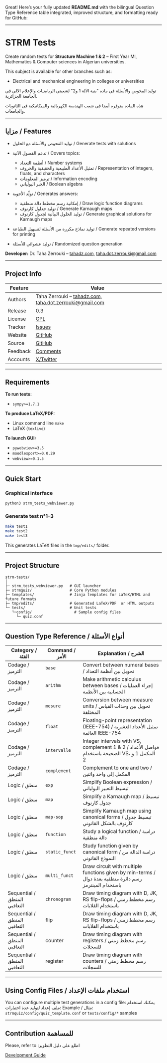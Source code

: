 Great! Here’s your fully updated **README.md** with the bilingual Question Type Reference table integrated, improved structure, and formatting ready for GitHub:

---

# STRM Tests

Create random tests for **Structure Machine 1 & 2** – First Year MI, Mathematics & Computer sciences in Algerian universities. 

This subject is available for other branches such as: 

* Electrical and mechanical engineering in colleges or universities



توليد الفحوص والأسئلة في مادة "بنية الآلة 1 و2" لشعبتي الرياضيات والإعلام الآلي في الجامعة الجزائرية.

هذه المادة متوفرة أيضا في شعب الهندسة الكهربائية والميكانيكية في الثانويات والجامعات.

---

## مزايا / Features

* توليد الفحوص والأسئلة مع الحلول / Generate tests with solutions
* تدعم الفصول الآتية / Covers topics:

  * أنظمة التعداد / Number systems
  * تمثيل الأعداد الطبيعية والحقيقية والحروف / Representation of integers, floats, and characters
  * ترميز المعلومات / Information encoding
  * الجبر البولياني / Boolean algebra
* تولّد الأجوبة / Generates answers:

  * إمكانية رسم مخطط دالة منطقية / Draw logic function diagrams
  * توليد جداول كارنوف / Generate Karnaugh maps
  * توليد الحلول البيانية لجدول كارنوف / Generate graphical solutions for Karnaugh maps
* توليد نماذج مكررة من الأسئلة لتسهيل الطباعة / Generate repeated versions for printing
* توليد عشوائي للأسئلة / Randomized question generation

**Developer:** Dr. Taha Zerrouki – [tahadz.com](http://tahadz.com), [taha.dot.zerrouki@gmail.com](mailto:taha.dot.zerrouki@gmail.com)

---

## Project Info

| Feature  | Value                                                        |
| -------- | ------------------------------------------------------------ |
| Authors  | Taha Zerrouki – [tahadz.com](http://tahadz.com), [taha.dot.zerrouki@gmail.com](mailto:taha.dot.zerrouki@gmail.com) |
| Release  | 0.3                                                          |
| License  | [GPL](https://github.com/linuxscout/strm-tests/blob/master/LICENSE) |
| Tracker  | [Issues](https://github.com/linuxscout/strm-tests/issues)    |
| Website  | [GitHub](https://github.com/linuxscout/strm-tests)           |
| Source   | [GitHub](https://github.com/linuxscout/strm-tests)           |
| Feedback | [Comments](https://github.com/linuxscout/strm-tests/issues)  |
| Accounts | [X/Twitter](https://x.com/linuxscout)                        |

---

## Requirements

**To run tests:**

* `sympy>=1.7.1`

**To produce LaTeX/PDF:**

* Linux command line `make`
* LaTeX (`texlive`)

**To launch GUI:**

* `pywebview>=3.5`
* `moodlexport>=0.0.29`
* `webview>=0.1.5`

---

## Quick Start

### Graphical interface

```bash
python3 strm_tests_webviewer.py
```

### Generate test n°1–3

```bash
make test1
make test2
make test3
```

This generates LaTeX files in the `tmp/edits/` folder.

---

## Project Structure

```
strm-tests/
│
├─ strm_tests_webviewer.py   # GUI launcher
├─ strmquiz/                 # Core Python modules
├─ templates/                # Jinja templates for LaTeX/HTML and future formats
├─ tmp/edits/                # Generated LaTeX/PDF  or HTML outputs
└─ tests/                    # Unit tests
   └─config/                   # Sample config files
     └─ quiz.conf
```

---

## Question Type Reference / أنواع الأسئلة

| Category / الفئة             | Command / الأمر | Explanation / الشرح                                          |
| ---------------------------- | --------------- | ------------------------------------------------------------ |
| Codage / الترميز             | `base`          | Convert between numeral bases / تحويل بين أنظمة التعداد      |
| Codage / الترميز             | `arithm`        | Make arithmetic calculus between bases / إجراء العمليات الحسابية بين الأنظمة |
| Codage / الترميز             | `mesure`        | Conversion between measure units / تحويل بين وحدات القياس المختلفة |
| Codage / الترميز             | `float`         | Floating-point representation (IEEE-754) / تمثيل الأعداد العشرية العائمة IEEE-754 |
| Codage / الترميز             | `intervalle`    | Integer intervals with VS, complement 1 & 2 / فواصل الأعداد الصحيحة باستخدام VS، المكمل 1 و 2 |
| Codage / الترميز             | `complement`    | Complement to one and two / المكمل إلى واحد واثنين           |
| Logic / منطق                 | `exp`           | Simplify Boolean expression / تبسيط التعبير البولياني        |
| Logic / منطق                 | `map`           | Simplify a Karnaugh map / تبسيط جدول كارنوف                  |
| Logic / منطق                 | `map-sop`       | Simplify Karnaugh map using canonical forms / تبسيط جدول كارنوف بالشكل القانوني |
| Logic / منطق                 | `function`      | Study a logical function / دراسة دالة منطقية                 |
| Logic / منطق                 | `static_funct`  | Study function given by canonical form / دراسة الدالة من النموذج القانوني |
| Logic / منطق                 | `multi_funct`   | Draw circuit with multiple functions given by min-terms / رسم دائرة منطقية بعدة دوال باستخدام المينترمز |
| Sequential / المنطق التعاقبي | `chronogram`    | Draw  timing diagram with D, JK, RS flip-flops / رسم مخطط زمني باستخدام القلابات |
| Sequential / المنطق التعاقبي | flip            | Draw  timing diagram with D, JK, RS flip-flops / رسم مخطط زمني باستخدام القلابات |
| Sequential / المنطق التعاقبي | counter         | Draw  timing diagram with registers / رسم مخطط زمني للسجلات  |
| Sequential / المنطق التعاقبي | register        | Draw  timing diagram with counters / رسم مخطط زمني للسجلات   |

---

## Using Config Files / استخدام ملفات الإعداد

You can configure multiple test generations in a config file:
يمكنك استخدام ملف إعداد لتوليد عدة اختبارات:
Example / مثال: `strmquiz/config/quiz_template.conf`  or `tests/config/*` samples

---

## Contribution للمساهمة

Please, refer to :اطلع على دليل التطوير  

 [Development Guide](docs/contribution.md)

